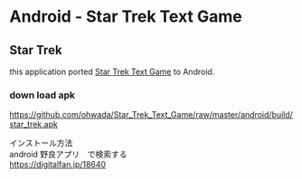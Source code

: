 # Android - Star Trek Text Game

## Star Trek
this application ported [Star Trek Text Game](https://en.wikipedia.org/wiki/Star_Trek_(text_game)) to Android.

### down load apk
https://github.com/ohwada/Star_Trek_Text_Game/raw/master/android/build/star_trek.apk <br />

インストール方法 <br />
android 野良アプリ　で検索する <br />
https://digitalfan.jp/18640 <br />
